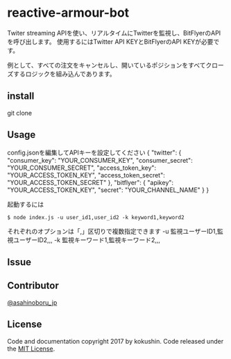 # reactive-armour-bot

Twiter streaming APIを使い、リアルタイムにTwitterを監視し、BitFlyerのAPIを呼び出します。
使用するにはTwitter API KEYとBitFlyerのAPI KEYが必要です。

例として、すべての注文をキャンセルし、開いているポジションをすべてクローズするロジックを組み込んであります。

## install

git clone

## Usage

config.jsonを編集してAPIキーを設定してください
{
    "twitter": {
      "consumer_key": "YOUR_CONSUMER_KEY",
      "consumer_secret": "YOUR_CONSUMER_SECRET",
      "access_token_key": "YOUR_ACCESS_TOKEN_KEY",
      "access_token_secret": "YOUR_ACCESS_TOKEN_SECRET"
    },
    "bitflyer": {
      "apikey": "YOUR_ACCESS_TOKEN_KEY",
      "secret": "YOUR_CHANNEL_NAME"
    }
}

起動するには
```shell
$ node index.js -u user_id1,user_id2 -k keyword1,keyword2
```
それぞれのオプションは「,」区切りで複数指定できます
-u 監視ユーザーID1,監視ユーザーID2,,,
-k 監視キーワード1,監視キーワード2,,,

## Issue

## Contributor
[@asahinoboru_jp](https://github.com/btcDesushi)

## License
Code and documentation copyright 2017 by kokushin. Code released under the [MIT License](https://github.com/kokushin/node-twatch/blob/master/LICENSE).
